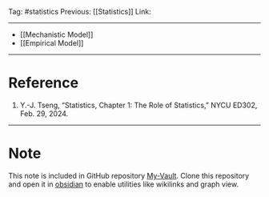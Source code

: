 Tag: #statistics 
Previous: [[Statistics]]
Link: 

---

- [[Mechanistic Model]]
- [[Empirical Model]]

---

# Reference

1. Y.-J. Tseng, “Statistics, Chapter 1: The Role of Statistics,” NYCU ED302, Feb. 29, 2024.

---

# Note

This note is included in GitHub repository [My-Vault](https://github.com/LittleD3092/My-Vault.git). Clone this repository and open it in [obsidian](https://obsidian.md/) to enable utilities like wikilinks and graph view.